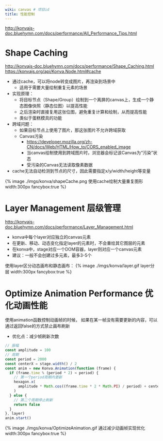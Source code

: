 ```yaml
---
wiki: canvas # 项目id
title: 性能控制
---
```


http://konvajs-doc.bluehymn.com/docs/performance/All_Performance_Tips.html

# Shape Caching

http://konvajs-doc.bluehymn.com/docs/performance/Shape_Caching.html
https://konvajs.org/api/Konva.Node.html#cache
- 通过cache，可以将node转变成图片，再渲染到场景中
  - 适用于需要大量绘制重复元素的场景
- 实现原理：
  - 将目标节点（Shape/Group）绘制到一个离屏的canvas上，生成一个静态图像快照（静态位图）以提高性能
  - 之后渲染时直接复用这张位图，避免重复计算和绘制，从而提高性能
  - 类似于蛋糕模具的功能
- 跨域问题：
  - 如果目标节点上使用了图片，那这张图片不允许跨域获取
  - Canvas污染
    - https://developer.mozilla.org/zh-CN/docs/Web/HTML/How_to/CORS_enabled_image
    - 当canvas绘制使用到跨域图片时，浏览器会标记该Canvas为“污染”状态
    - 受污染的Canvas无法读取像素数据
- cache无法自动检测到节点的尺寸，因此需要指定x/y/width/height等变量

{% image ./imgs/konva/shapeCache.png 使用cache绘制大量重复图形  width:300px fancybox:true %}


# Layer Management 层级管理
http://konvajs-doc.bluehymn.com/docs/performance/Layer_Management.html

- konva中每个layer对应独立的canvas元素
- 在更新、移动、动态变化指定layer的元素时，不会重绘其它图层的元素
- 在konva中，stage对应一个DOM容器，layer则对应一个canvas元素
- 建议：一般不会创建过多元素，最多3-5个

使用layer区分动态画布和静态画布：
{% image ./imgs/konva/layer.gif layer分层  width:300px fancybox:true %}

# Optimize Animation Performance 优化动画性能

使用animation函数控制动画帧的时候，
如果在某一帧没有需要更新的内容，可以通过返回false的方式禁止画布刷新
- 优化点：减少帧刷新次数
```javascript
// 振幅
const amplitude = 100
// 周期
const period = 2000
const centerX = stage.width() / 2
const anim = new Konva.Animation(function (frame) {
  if (frame.time % (period * 2) < period) {
    // 第一个period周期内更新
    hexagon.x(
      amplitude * Math.cos((frame.time * 2 * Math.PI) / period) + centerX
    )
  } else {
    // 第二个周期停止刷新
    return false
  }
}, layer)
anim.start()
```
{% image ./imgs/konva/OptimizeAnimation.gif 通过减少动画帧实现优化  width:300px fancybox:true %}


